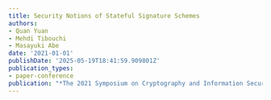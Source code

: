 ```yaml
---
title: Security Notions of Stateful Signature Schemes
authors:
- Quan Yuan
- Mehdi Tibouchi
- Masayuki Abe
date: '2021-01-01'
publishDate: '2025-05-19T18:41:59.909801Z'
publication_types:
- paper-conference
publication: "*The 2021 Symposium on Cryptography and Information Security (SCIS'21)*"
---
```

